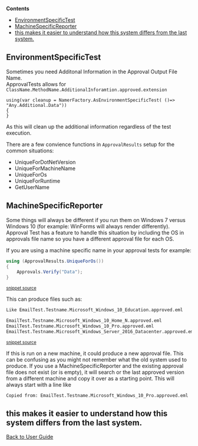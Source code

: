 <!--
GENERATED FILE - DO NOT EDIT
This file was generated by [MarkdownSnippets](https://github.com/SimonCropp/MarkdownSnippets).
Source File: /ApprovalTests/docs/mdsource/EnvironmentSpecificTests.source.md
To change this file edit the source file and then run MarkdownSnippets.
-->
<!-- START doctoc generated TOC please keep comment here to allow auto update -->
<!-- DON'T EDIT THIS SECTION, INSTEAD RE-RUN doctoc TO UPDATE -->
**Contents**

- [EnvironmentSpecificTest](#environmentspecifictest)
- [MachineSpecificReporter](#machinespecificreporter)
- [this makes it easier to understand how this system differs from the last system.](#this-makes-it-easier-to-understand-how-this-system-differs-from-the-last-system)

<!-- END doctoc generated TOC please keep comment here to allow auto update -->

## EnvironmentSpecificTest

Sometimes you need Additonal Information in the Approval Output File Name.  
ApprovalTests allows for `ClassName.MethodName.AdditionalInforamtion.approved.extension`

```
using(var cleanup = NamerFactory.AsEnvironmentSpecificTest( ()=> "Any.Additional.Data"))
{
}
```

As this will clean up the additional information regardless of the test execution.

There are a few convience functions in `ApprovalResults` setup for the common situations:

* UniqueForDotNetVersion  
* UniqueForMachineName  
* UniqueForOs
* UniqueForRuntime
* GetUserName

## MachineSpecificReporter
Some things will always be different if you run them on Windows 7 versus Windows 10 (for example: WinForms will always render differently). Approval Test has a feature to handle this situation by including the OS in approvals file name so you have a different approval file for each OS.

If you are using a machine specific name in your approval tests
for example:
<!-- snippet: unique_for_os -->
```cs
using (ApprovalResults.UniqueForOs())
{
    Approvals.Verify("Data");
}
```
<sup>[snippet source](/ApprovalTests.Tests/Namer/ApprovalResultsTest.cs#L17-L22)</sup>
<!-- endsnippet -->

This can produce files such as:
<!-- snippet: ApprovalsFilenameTest.TestSimilarFiles.approved.txt -->
```txt
Like EmailTest.Testname.Microsoft_Windows_10_Education.approved.eml

EmailTest.Testname.Microsoft_Windows_10_Home_N.approved.eml
EmailTest.Testname.Microsoft_Windows_10_Pro.approved.eml
EmailTest.Testname.Microsoft_Windows_Server_2016_Datacenter.approved.eml
```
<sup>[snippet source](/ApprovalTests.Tests/Namer/ApprovalsFilenameTest.TestSimilarFiles.approved.txt#L1-L5)</sup>
<!-- endsnippet -->

If this is run on a new machine, it could produce a new approval file.
This can be confusing as you might not remember what the old system used to produce.
If you use a MachineSpecificReporter and the existing approval file does not exist (or is empty),
it will search or the last approved version from a different machine and copy it over as a starting point.
This will always start with a line like 
```
Copied from: EmailTest.Testname.Microsoft_Windows_10_Pro.approved.eml
```
this makes it easier to understand how this system differs from the last system.
---

[Back to User Guide](/doc/README.md#top)
